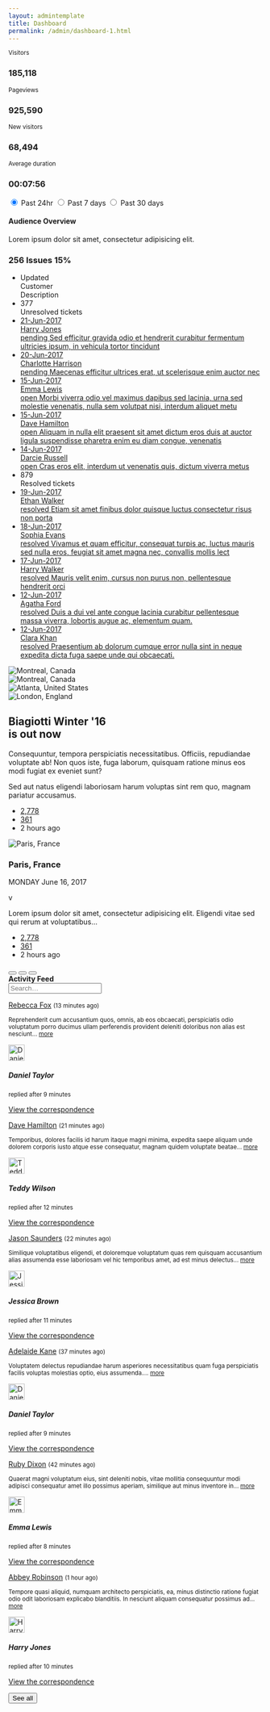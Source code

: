 ```yaml
---
layout: admintemplate
title: Dashboard
permalink: /admin/dashboard-1.html
---
```

 <div class="layout-content-body">
          <div class="row gutter-xs">
            <div class="col-xs-6 col-md-3">
              <div class="card bg-primary no-border">
                <div class="card-values">
                  <div class="p-x">
                    <small>Visitors</small>
                    <h3 class="card-title fw-l">185,118</h3>
                  </div>
                </div>
                <div class="card-chart">
                  <canvas data-chart="line" data-animation="false" data-labels='["Jun 21", "Jun 20", "Jun 19", "Jun 18", "Jun 17", "Jun 16", "Jun 15"]' data-values='[{"backgroundColor": "transparent", "borderColor": "#ffffff", "data": [25250, 23370, 25568, 28961, 26762, 30072, 25135]}]' data-scales='{"yAxes": [{ "ticks": {"max": 31072}}]}' data-hide='["legend", "points", "scalesX", "scalesY", "tooltips"]' height="35"></canvas>
                </div>
              </div>
            </div>
            <div class="col-xs-6 col-md-3">
              <div class="card bg-info no-border">
                <div class="card-values">
                  <div class="p-x">
                    <small>Pageviews</small>
                    <h3 class="card-title fw-l">925,590</h3>
                  </div>
                </div>
                <div class="card-chart">
                  <canvas data-chart="line" data-animation="false" data-labels='["Jun 21", "Jun 20", "Jun 19", "Jun 18", "Jun 17", "Jun 16", "Jun 15"]' data-values='[{"backgroundColor": "transparent", "borderColor": "#ffffff", "data": [116196, 145160, 124419, 147004, 134740, 120846, 137225]}]' data-scales='{"yAxes": [{ "ticks": {"max": 158029}}]}' data-hide='["legend", "points", "scalesX", "scalesY", "tooltips"]' height="35"></canvas>
                </div>
              </div>
            </div>
            <div class="col-xs-6 col-md-3">
              <div class="card bg-danger no-border">
                <div class="card-values">
                  <div class="p-x">
                    <small>New visitors</small>
                    <h3 class="card-title fw-l">68,494</h3>
                  </div>
                </div>
                <div class="card-chart">
                  <canvas data-chart="line" data-animation="false" data-labels='["Jun 21", "Jun 20", "Jun 19", "Jun 18", "Jun 17", "Jun 16", "Jun 15"]' data-values='[{"backgroundColor": "transparent", "borderColor": "#ffffff", "data": [8796, 11317, 8678, 9452, 8453, 11853, 9945]}]' data-scales='{"yAxes": [{ "ticks": {"max": 12742}}]}' data-hide='["legend", "points", "scalesX", "scalesY", "tooltips"]' height="35"></canvas>
                </div>
              </div>
            </div>
            <div class="col-xs-6 col-md-3">
              <div class="card bg-warning no-border">
                <div class="card-values">
                  <div class="p-x">
                    <small>Average duration</small>
                    <h3 class="card-title fw-l">00:07:56</h3>
                  </div>
                </div>
                <div class="card-chart">
                  <canvas data-chart="line" data-animation="false" data-labels='["Jun 21", "Jun 20", "Jun 19", "Jun 18", "Jun 17", "Jun 16", "Jun 15"]' data-values='[{"backgroundColor": "transparent", "borderColor": "#ffffff", "data": [13590442, 12362934, 13639564, 13055677, 12915203, 11009940, 11542408]}]' data-scales='{"yAxes": [{ "ticks": {"max": 14662531}}]}' data-hide='["legend", "points", "scalesX", "scalesY", "tooltips"]' height="35"></canvas>
                </div>
              </div>
            </div>
          </div>
          <div class="row gutter-xs">
            <div class="col-md-8">
              <div class="row gutter-xs">
                <div class="col-md-12">
                  <div class="card">
                    <div class="card-body p-a-lg">
                      <div class="pull-right" data-toggle="buttons">
                        <label class="btn btn-outline-primary btn-sm btn-pill active">
                          <input type="radio" name="options" id="option1" autocomplete="off" checked="checked"> Past 24hr
                        </label>
                        <label class="btn btn-outline-primary btn-sm btn-pill">
                          <input type="radio" name="options" id="option2" autocomplete="off"> Past 7 days
                        </label>
                        <label class="btn btn-outline-primary btn-sm btn-pill">
                          <input type="radio" name="options" id="option3" autocomplete="off"> Past 30 days
                        </label>
                      </div>
                      <div class="clear">
                        <h4 class="card-title">
                          <span class="truncate">Audience Overview</span>
                        </h4>
                        <p class="card-text">
                          <span class="truncate">Lorem ipsum dolor sit amet, consectetur adipisicing elit.</span>
                        </p>
                        <h3 class="card-subtitle text-primary m-t-md">
                          <span class="icon icon-caret-up"></span>
                          <span class="fw-l">256 Issues</span>
                          <span class="fw-b fz-sm">
                            <span class="icon icon-caret-up"></span>
                            15%
                          </span>
                        </h3>
                      </div>
                    </div>
                    <div class="card-chart">
                      <canvas data-chart="line" data-labels='["01 Jun, 2017", "02 Jun, 2017", "03 Jun, 2017", "04 Jun, 2017", "05 Jun, 2017", "06 Jun, 2017", "07 Jun, 2017", "08 Jun, 2017", "09 Jun, 2017", "10 Jun, 2017", "11 Jun, 2017", "12 Jun, 2017", "13 Jun, 2017", "14 Jun, 2017", "15 Jun, 2017", "16 Jun, 2017", "17 Jun, 2017", "18 Jun, 2017", "19 Jun, 2017", "20 Jun, 2017", "21 Jun, 2017", "22 Jun, 2017", "23 Jun, 2017", "24 Jun, 2017", "25 Jun, 2017", "26 Jun, 2017", "27 Jun, 2017", "28 Jun, 2017", "29 Jun, 2017", "30 Jun, 2017"]' data-values='[{"backgroundColor": "#2cf0d9", "borderColor": "#2cf0d9", "borderWidth": 1, "label": "New Visitor", "data": [325, 427, 399, 458, 745, 587, 758, 754, 710, 841, 645, 548, 645, 651, 645, 712, 631, 754, 611, 645, 500, 490, 565, 751, 654, 658, 456, 445, 701, 711]}, {"backgroundColor": "#1c90fb", "borderColor": "#1c90fb", "borderWidth": 1, "label": "Returning Visitor", "data": [750, 772, 871, 1011, 1136, 985, 1003, 897, 945, 975, 957, 1070, 1121, 1065, 1222, 1065, 1235, 1312, 1165, 1135, 1130, 1136, 1009, 1035, 1003, 981, 965, 1098, 958, 1205]}]' data-hide='["scalesX", "scalesY", "legend", "points"]' data-scales='{"yAxes": [{"gridLines": {"color": "#f5f5f5"}, "ticks": {"fontColor": "#bcc1c6", "maxTicksLimit": 5}}], "xAxes": [{ "gridLines": {"color": "#f5f5f5"}, "ticks": {"fontColor": "#bcc1c6"}} ]}' height="150" width="300"></canvas>
                    </div>
                  </div>
                </div>
              </div>
              <div class="row gutter-xs">
                <div class="col-md-12">
                  <div class="card">
                    <div class="card-body">
                      <ul class="ticket-list">
                        <li class="ticket-list-header">
                          <div class="ticket-list-meta">
                            <div class="ticket-list-date">Updated</div>
                          </div>
                          <div class="ticket-list-name">Customer</div>
                          <div class="ticket-list-content">Description</div>
                        </li>
                        <li class="ticket-list-separator">
                          <div class="ticket-list-count">
                            <span class="badge badge-success">377</span>
                          </div>
                          <div class="ticket-list-heading">Unresolved tickets</div>
                        </li>
                        <li class="ticket-list-item">
                          <a class="ticket-list-link" href="#">
                            <div class="ticket-list-meta">
                              <div class="ticket-list-attachments">
                                <span class="icon icon-paperclip icon-fw"></span>
                              </div>
                              <div class="ticket-list-date">21-Jun-2017</div>
                            </div>
                            <div class="ticket-list-name">Harry Jones</div>
                            <div class="ticket-list-content">
                              <span class="ticket-list-channel">
                                <span class="icon icon-phone"></span>
                              </span>
                              <span class="ticket-list-status pending">pending</span>
                              <span class="ticket-list-subject">Sed efficitur gravida odio et hendrerit curabitur fermentum ultricies ipsum, in vehicula tortor tincidunt </span>
                            </div>
                          </a>
                        </li>
                        <li class="ticket-list-item">
                          <a class="ticket-list-link" href="#">
                            <div class="ticket-list-meta">
                              <div class="ticket-list-attachments">
                                <span class="icon icon-paperclip icon-fw"></span>
                              </div>
                              <div class="ticket-list-date">20-Jun-2017</div>
                            </div>
                            <div class="ticket-list-name">Charlotte Harrison</div>
                            <div class="ticket-list-content">
                              <span class="ticket-list-channel">
                                <span class="icon icon-twitter"></span>
                              </span>
                              <span class="ticket-list-status pending">pending</span>
                              <span class="ticket-list-subject">Maecenas efficitur ultrices erat, ut scelerisque enim auctor nec </span>
                            </div>
                          </a>
                        </li>
                        <li class="ticket-list-item">
                          <a class="ticket-list-link" href="#">
                            <div class="ticket-list-meta">
                              <div class="ticket-list-attachments">
                                <span class="icon icon-paperclip icon-fw"></span>
                              </div>
                              <div class="ticket-list-date">15-Jun-2017</div>
                            </div>
                            <div class="ticket-list-name">Emma Lewis</div>
                            <div class="ticket-list-content">
                              <span class="ticket-list-channel">
                                <span class="icon icon-envelope"></span>
                              </span>
                              <span class="ticket-list-status open">open</span>
                              <span class="ticket-list-subject">Morbi viverra odio vel maximus dapibus sed lacinia, urna sed molestie venenatis, nulla sem volutpat nisi, interdum aliquet metu</span>
                            </div>
                          </a>
                        </li>
                        <li class="ticket-list-item">
                          <a class="ticket-list-link" href="#">
                            <div class="ticket-list-meta">
                              <div class="ticket-list-date">15-Jun-2017</div>
                            </div>
                            <div class="ticket-list-name">Dave Hamilton</div>
                            <div class="ticket-list-content">
                              <span class="ticket-list-channel">
                                <span class="icon icon-twitter"></span>
                              </span>
                              <span class="ticket-list-status open">open</span>
                              <span class="ticket-list-subject">Aliquam in nulla elit praesent sit amet dictum eros duis at auctor ligula suspendisse pharetra enim eu diam congue, venenatis</span>
                            </div>
                          </a>
                        </li>
                        <li class="ticket-list-item">
                          <a class="ticket-list-link" href="#4632674314">
                            <div class="ticket-list-meta">
                              <div class="ticket-list-date">14-Jun-2017</div>
                            </div>
                            <div class="ticket-list-name">Darcie Russell</div>
                            <div class="ticket-list-content">
                              <span class="ticket-list-channel">
                                <span class="icon icon-phone"></span>
                              </span>
                              <span class="ticket-list-status open">open</span>
                              <span class="ticket-list-subject">Cras eros elit, interdum ut venenatis quis, dictum viverra metus </span>
                            </div>
                          </a>
                        </li>
                        <li class="ticket-list-separator">
                          <div class="ticket-list-count">
                            <span class="badge badge-danger">879</span>
                          </div>
                          <div class="ticket-list-heading">Resolved tickets</div>
                        </li>
                        <li class="ticket-list-item">
                          <a class="ticket-list-link" href="#5877593870">
                            <div class="ticket-list-meta">
                              <div class="ticket-list-date">19-Jun-2017</div>
                            </div>
                            <div class="ticket-list-name">Ethan Walker</div>
                            <div class="ticket-list-content">
                              <span class="ticket-list-channel">
                                <span class="icon icon-phone"></span>
                              </span>
                              <span class="ticket-list-status resolved">resolved</span>
                              <span class="ticket-list-subject">Etiam sit amet finibus dolor quisque luctus consectetur risus non porta</span>
                            </div>
                          </a>
                        </li>
                        <li class="ticket-list-item">
                          <a class="ticket-list-link" href="#1312410223">
                            <div class="ticket-list-meta">
                              <div class="ticket-list-date">18-Jun-2017</div>
                            </div>
                            <div class="ticket-list-name">Sophia Evans</div>
                            <div class="ticket-list-content">
                              <span class="ticket-list-channel">
                                <span class="icon icon-envelope"></span>
                              </span>
                              <span class="ticket-list-status resolved">resolved</span>
                              <span class="ticket-list-subject">Vivamus et quam efficitur, consequat turpis ac, luctus mauris sed nulla eros, feugiat sit amet magna nec, convallis mollis lect</span>
                            </div>
                          </a>
                        </li>
                        <li class="ticket-list-item">
                          <a class="ticket-list-link" href="#0579859248">
                            <div class="ticket-list-meta">
                              <div class="ticket-list-date">17-Jun-2017</div>
                            </div>
                            <div class="ticket-list-name">Harry Walker</div>
                            <div class="ticket-list-content">
                              <span class="ticket-list-channel">
                                <span class="icon icon-envelope"></span>
                              </span>
                              <span class="ticket-list-status resolved">resolved</span>
                              <span class="ticket-list-subject">Mauris velit enim, cursus non purus non, pellentesque hendrerit orci </span>
                            </div>
                          </a>
                        </li>
                        <li class="ticket-list-item">
                          <a class="ticket-list-link" href="#2959274885">
                            <div class="ticket-list-meta">
                              <div class="ticket-list-attachments">
                                <span class="icon icon-paperclip icon-fw"></span>
                              </div>
                              <div class="ticket-list-date">12-Jun-2017</div>
                            </div>
                            <div class="ticket-list-name">Agatha Ford</div>
                            <div class="ticket-list-content">
                              <span class="ticket-list-channel">
                                <span class="icon icon-envelope"></span>
                              </span>
                              <span class="ticket-list-status resolved">resolved</span>
                              <span class="ticket-list-subject">Duis a dui vel ante congue lacinia curabitur pellentesque massa viverra, lobortis augue ac, elementum quam.</span>
                            </div>
                          </a>
                        </li>
                        <li class="ticket-list-item">
                          <a class="ticket-list-link" href="#5228680433">
                            <div class="ticket-list-meta">
                              <div class="ticket-list-attachments">
                                <span class="icon icon-paperclip icon-fw"></span>
                              </div>
                              <div class="ticket-list-date">12-Jun-2017</div>
                            </div>
                            <div class="ticket-list-name">Clara Khan</div>
                            <div class="ticket-list-content">
                              <span class="ticket-list-channel">
                                <span class="icon icon-envelope"></span>
                              </span>
                              <span class="ticket-list-status resolved">resolved</span>
                              <span class="ticket-list-subject">Praesentium ab dolorum cumque error nulla sint in neque expedita dicta fuga saepe unde qui obcaecati.</span>
                            </div>
                          </a>
                        </li>
                      </ul>
                    </div>
                  </div>
                </div>
              </div>
              <div class="row gutter-xs">
                <div class="col-md-6">
                  <div class="card">
                    <div class="overlay">
                      <div class="overlay-image">
                        <div class="carousel slide" data-ride="carousel">
                          <div class="carousel-inner" role="listbox">
                            <div class="item active">
                              <img src="../img/7225550528.jpg" alt="Montreal, Canada">
                            </div>
                            <div class="item">
                              <img src="../img/7575559379.jpg" alt="Montreal, Canada">
                            </div>
                            <div class="item">
                              <img src="../img/7690704672.jpg" alt="Atlanta, United States">
                            </div>
                            <div class="item">
                              <img src="../img/7795524868.jpg" alt="London, England">
                            </div>
                          </div>
                        </div>
                      </div>
                      <div class="overlay-content bg-gray-a75">
                        <h2 class="card-title">Biagiotti Winter '16
                          <br>is out now</h2>
                        <p class="card-divider"></p>
                        <p>Consequuntur, tempora perspiciatis necessitatibus. Officiis, repudiandae voluptate ab! Non quos iste, fuga laborum, quisquam ratione minus eos modi fugiat ex eveniet sunt?</p>
                        <p>Sed aut natus eligendi laboriosam harum voluptas sint rem quo, magnam pariatur accusamus.</p>
                        <ul class="list-inline">
                          <li>
                            <a class="link-inverted" href="#">
                              <span class="icon icon-heart-o"></span>
                              2,778
                            </a>
                          </li>
                          <li>
                            <a class="link-inverted" href="#">
                              <span class="icon icon-comment-o"></span>
                              361
                            </a>
                          </li>
                          <li>
                            <span class="icon icon-clock-o"></span>
                            2 hours ago
                          </li>
                        </ul>
                      </div>
                    </div>
                  </div>
                </div>
                <div class="col-md-6">
                  <div class="card">
                    <div class="card-img overlay">
                      <div class="overlay-image">
                        <img class="img-responsive" src="../img/7397509215.jpg" alt="Paris, France">
                      </div>
                      <div class="overlay-content bg-info-a75">
                        <div class="fh text-center">
                          <div class="fh-m">
                            <div class="card-body">
                              <h3 class="card-title">Paris, France</h3>
                              <p class="card-text">MONDAY June 16, 2017</p>
                            </div>
                            <div class="card-icon">
                              <span class="icon-works sq-96">&#118;</span>
                            </div>
                            <div class="card-body">
                              <p class="card-text">Lorem ipsum dolor sit amet, consectetur adipisicing elit. Eligendi vitae sed qui rerum at voluptatibus...</p>
                              <ul class="list-inline">
                                <li>
                                  <a class="link-inverted" href="#">
                                    <span class="icon icon-heart-o"></span>
                                    2,778
                                  </a>
                                </li>
                                <li>
                                  <a class="link-inverted" href="#">
                                    <span class="icon icon-comment-o"></span>
                                    361
                                  </a>
                                </li>
                                <li>
                                  <span class="icon icon-clock-o"></span>
                                  2 hours ago
                                </li>
                              </ul>
                            </div>
                          </div>
                        </div>
                      </div>
                    </div>
                  </div>
                </div>
              </div>
            </div>
            <div class="col-md-4">
              <div class="card">
                <div class="card-header">
                  <div class="card-actions">
                    <button type="button" class="card-action card-toggler" title="Collapse"></button>
                    <button type="button" class="card-action card-reload" title="Reload"></button>
                    <button type="button" class="card-action card-remove" title="Remove"></button>
                  </div>
                  <strong>Activity Feed</strong>
                </div>
                <div class="card-body">
                  <div class="card-search">
                    <div class="card-search-box">
                      <form action="#">
                        <div class="form-group">
                          <div class="input-with-icon">
                            <input class="form-control input-thick pill" type="text" placeholder="Search…">
                            <span class="icon icon-search input-icon"></span>
                          </div>
                        </div>
                      </form>
                    </div>
                    <div class="card-search-results">
                      <div class="timeline">
                        <div class="timeline-item">
                          <div class="timeline-segment">
                            <div class="timeline-divider"></div>
                          </div>
                          <div class="timeline-content"></div>
                        </div>
                        <div class="timeline-item">
                          <div class="timeline-segment">
                            <div class="timeline-media bg-primary circle sq-24">
                              <div class="icon icon-check"></div>
                            </div>
                          </div>
                          <div class="timeline-content">
                            <div class="timeline-row">
                              <a href="#">Rebecca Fox</a>
                              <small>(13 minutes ago)</small>
                            </div>
                            <div class="timeline-row">
                              <p>
                                <small>Reprehenderit cum accusantium quos, omnis, ab eos obcaecati, perspiciatis odio voluptatum porro ducimus ullam perferendis provident deleniti doloribus non alias est nesciunt... <a href="#">more</a></small>
                              </p>
                              <div class="media">
                                <div class="media-left">
                                  <img class="img-circle" width="32" height="32" src="../img/0310728269.jpg" alt="Daniel Taylor">
                                </div>
                                <div class="media-body">
                                  <h5 class="m-y-0">Daniel Taylor</h5>
                                  <p>
                                    <small>replied after 9 minutes</small>
                                  </p>
                                </div>
                              </div>
                              <p>
                                <a href="#">
                                  <span class="icon icon-reply"></span> View the correspondence</a>
                              </p>
                            </div>
                          </div>
                        </div>
                        <div class="timeline-item">
                          <div class="timeline-segment">
                            <div class="timeline-media bg-primary circle sq-24">
                              <div class="icon icon-flag"></div>
                            </div>
                          </div>
                          <div class="timeline-content">
                            <div class="timeline-row">
                              <a href="#">Dave Hamilton</a>
                              <small>(21 minutes ago)</small>
                            </div>
                            <div class="timeline-row">
                              <p>
                                <small>Temporibus, dolores facilis id harum itaque magni minima, expedita saepe aliquam unde dolorem corporis iusto atque esse consequatur, magnam quidem voluptate beatae... <a href="#">more</a></small>
                              </p>
                              <div class="media">
                                <div class="media-left">
                                  <img class="img-circle" width="32" height="32" src="../img/0180441436.jpg" alt="Teddy Wilson">
                                </div>
                                <div class="media-body">
                                  <h5 class="m-y-0">Teddy Wilson</h5>
                                  <p>
                                    <small>replied after 12 minutes</small>
                                  </p>
                                </div>
                              </div>
                              <p>
                                <a href="#">
                                  <span class="icon icon-reply"></span> View the correspondence</a>
                              </p>
                            </div>
                          </div>
                        </div>
                        <div class="timeline-item">
                          <div class="timeline-segment">
                            <div class="timeline-media bg-primary circle sq-24">
                              <div class="icon icon-comments"></div>
                            </div>
                          </div>
                          <div class="timeline-content">
                            <div class="timeline-row">
                              <a href="#">Jason Saunders</a>
                              <small>(22 minutes ago)</small>
                            </div>
                            <div class="timeline-row">
                              <p>
                                <small>Similique voluptatibus eligendi, et doloremque voluptatum quas rem quisquam accusantium alias assumenda esse laboriosam vel hic temporibus amet, ad est minus delectus... <a href="#">more</a></small>
                              </p>
                              <div class="media">
                                <div class="media-left">
                                  <img class="img-circle" width="32" height="32" src="../img/1099386850.jpg" alt="Jessica Brown">
                                </div>
                                <div class="media-body">
                                  <h5 class="m-y-0">Jessica Brown</h5>
                                  <p>
                                    <small>replied after 11 minutes</small>
                                  </p>
                                </div>
                              </div>
                              <p>
                                <a href="#">
                                  <span class="icon icon-reply"></span> View the correspondence</a>
                              </p>
                            </div>
                          </div>
                        </div>
                        <div class="timeline-item">
                          <div class="timeline-segment">
                            <div class="timeline-media bg-primary circle sq-24">
                              <div class="icon icon-check"></div>
                            </div>
                          </div>
                          <div class="timeline-content">
                            <div class="timeline-row">
                              <a href="#">Adelaide Kane</a>
                              <small>(37 minutes ago)</small>
                            </div>
                            <div class="timeline-row">
                              <p>
                                <small>Voluptatem delectus repudiandae harum asperiores necessitatibus quam fuga perspiciatis facilis voluptas molestias optio, eius assumenda.... <a href="#">more</a></small>
                              </p>
                              <div class="media">
                                <div class="media-left">
                                  <img class="img-circle" width="32" height="32" src="../img/0310728269.jpg" alt="Daniel Taylor">
                                </div>
                                <div class="media-body">
                                  <h5 class="m-y-0">Daniel Taylor</h5>
                                  <p>
                                    <small>replied after 9 minutes</small>
                                  </p>
                                </div>
                              </div>
                              <p>
                                <a href="#">
                                  <span class="icon icon-reply"></span> View the correspondence</a>
                              </p>
                            </div>
                          </div>
                        </div>
                        <div class="timeline-item">
                          <div class="timeline-segment">
                            <div class="timeline-media bg-primary circle sq-24">
                              <div class="icon icon-check"></div>
                            </div>
                          </div>
                          <div class="timeline-content">
                            <div class="timeline-row">
                              <a href="#">Ruby Dixon</a>
                              <small>(42 minutes ago)</small>
                            </div>
                            <div class="timeline-row">
                              <p>
                                <small>Quaerat magni voluptatum eius, sint deleniti nobis, vitae mollitia consequuntur modi adipisci consequatur amet illo possimus aperiam, similique aut minus inventore in... <a href="#">more</a></small>
                              </p>
                              <div class="media">
                                <div class="media-left">
                                  <img class="img-circle" width="32" height="32" src="../img/0872116906.jpg" alt="Emma Lewis">
                                </div>
                                <div class="media-body">
                                  <h5 class="m-y-0">Emma Lewis</h5>
                                  <p>
                                    <small>replied after 8 minutes</small>
                                  </p>
                                </div>
                              </div>
                              <p>
                                <a href="#">
                                  <span class="icon icon-reply"></span> View the correspondence</a>
                              </p>
                            </div>
                          </div>
                        </div>
                        <div class="timeline-item">
                          <div class="timeline-segment">
                            <div class="timeline-media bg-primary circle sq-24">
                              <div class="icon icon-comments"></div>
                            </div>
                          </div>
                          <div class="timeline-content">
                            <div class="timeline-row">
                              <a href="#">Abbey Robinson</a>
                              <small>(1 hour ago)</small>
                            </div>
                            <div class="timeline-row">
                              <p>
                                <small>Tempore quasi aliquid, numquam architecto perspiciatis, ea, minus distinctio ratione fugiat odio odit laboriosam explicabo blanditiis. In nesciunt aliquam consequatur possimus ad... <a href="#">more</a></small>
                              </p>
                              <div class="media">
                                <div class="media-left">
                                  <img class="img-circle" width="32" height="32" src="../img/0299419341.jpg" alt="Harry Jones">
                                </div>
                                <div class="media-body">
                                  <h5 class="m-y-0">Harry Jones</h5>
                                  <p>
                                    <small>replied after 10 minutes</small>
                                  </p>
                                </div>
                              </div>
                              <p>
                                <a href="#">
                                  <span class="icon icon-reply"></span> View the correspondence</a>
                              </p>
                            </div>
                          </div>
                        </div>
                      </div>
                    </div>
                  </div>
                  <div class="card-heading">
                    <button class="btn btn-primary btn-sm btn-block" type="button">See all</button>
                  </div>
                </div>
              </div>
            </div>
          </div>
        </div>